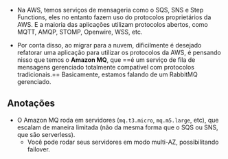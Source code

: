 - Na AWS, temos serviços de mensageria como o SQS, SNS e Step Functions, eles no entanto fazem uso do protocolos proprietários da AWS. E a maioria das aplicações utilizam protocolos abertos, como MQTT, AMQP, STOMP, Openwire, WSS, etc.

- Por conta disso, ao migrar para a nuvem, dificilmente é desejado refatorar uma aplicação para utilizar os protocolos da AWS, é pensando nisso que temos o **Amazon MQ**, que ==é um serviço de fila de mensagens gerenciado totalmente compatível com protocolos tradicionais.== Basicamente, estamos falando de um RabbitMQ gerenciado.
## Anotações
- O Amazon MQ roda em servidores (`mq.t3.micro`, `mq.m5.large`, etc), que escalam de maneira limitada (não da mesma forma que o SQS ou SNS, que são serverless).
	- Você pode rodar seus servidores em modo multi-AZ, possibilitando failover.